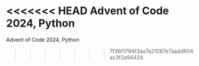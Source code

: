 <<<<<<< HEAD
Advent of Code 2024, Python
=======
Advent of Code 2024, Python
>>>>>>> 7f36f1794f3aa7a21087e7aadd604ac3f2a94424
